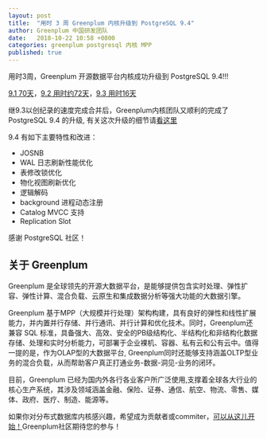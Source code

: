 ```yaml
---
layout: post
title:  "用时 3 周 Greenplum 内核升级到 PostgreSQL 9.4"
author: Greenplum 中国研发团队
date:   2018-10-22 10:58 +0800
categories: greenplum postgresql 内核 MPP
published: true
---
```



用时3周，Greenplum 开源数据平台内核成功升级到 PostgreSQL 9.4!!! 

[9.1 70天](http://greenplum.cn/tools/2018/07/12/postgresql-upgrade-from-9.0-to-9.1.html)，[9.2 用时约72天](http://greenplum.cn/greenplum/2018/08/03/greenplum_has_pg92_kernel.html)，[9.3 用时16天](http://greenplum.cn/greenplum/2018/09/21/greenplum_has_pg93_kernel.html) 

继9.3以创纪录的速度完成合并后，Greenplum内核团队又顺利的完成了 PostgreSQL 9.4 的升级, 有关这次升级的细节请[看这里](https://github.com/greenplum-db/gpdb/commit/1617960e8ab077988c26bc8d59c5cfbfa608a3fb) 

9.4 有如下主要特性和改进：

* JOSNB
* WAL 日志刷新性能优化
* 表修改锁优化
* 物化视图刷新优化
* 逻辑解码
* background 进程动态注册
* Catalog MVCC 支持
* Replication Slot


感谢 PostgreSQL 社区！

## 关于 Greenplum

Greenplum 是全球领先的开源大数据平台，是能够提供包含实时处理、弹性扩容、弹性计算、混合负载、云原生和集成数据分析等强大功能的大数据引擎。

Greenplum 基于MPP（大规模并行处理）架构构建，具有良好的弹性和线性扩展能力，并内置并行存储、并行通讯、并行计算和优化技术。同时，Greenplum还兼容 SQL 标准，具备强大、高效、安全的PB级结构化、半结构化和非结构化数据存储、处理和实时分析能力，可部署于企业裸机、容器、私有云和公有云中。值得一提的是，作为OLAP型的大数据平台, Greenplum同时还能够支持涵盖OLTP型业务的混合负载，从而帮助客户真正打通业务-数据-洞见-业务的闭环。

 目前，Greenplum 已经为国内外各行各业客户所广泛使用,支撑着全球各大行业的核心生产系统，其涉及领域涵盖金融、保险、证券、通信、航空、物流、零售、媒体、政府、医疗、制造、能源等。

如果你对分布式数据库内核感兴趣，希望成为贡献者或commiter，[可以从这儿开始！](https://github.com/greenplum-db/gpdb/issues?q=is%3Aissue+is%3Aopen+label%3A%22help+wanted%22)Greenplum社区期待您的参与！

